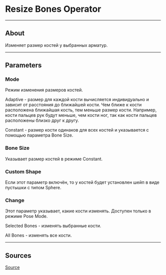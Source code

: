 # Resize Bones Operator

___

## About

Изменяет размер костей у выбранных арматур.

___

## Parameters

### Mode

Режим изменения размеров костей.

Adaptive - размер для каждой кости вычисляется индивидуально и зависит от расстояния до ближайшей кости. Чем ближе к кости расположена ближайшая кость, тем меньше размер кости. Например, кости пальцев рук будут меньше, чем кости ног, так как кости пальцев расположены близко друг к другу.

Constant - размер кости одинаков для всех костей и указывается с помощью параметра Bone Size.

### Bone Size

Указывает размер костей в режиме Constant.

### Custom Shape

Если этот параметр включён, то у костей будет установлен шейп в виде пустышки с типом Sphere.

### Change

Этот параметр указывает, какие кости изменять. Доступен только в режиме Pose Mode.

Selected Bones - изменять выбранные кости.

All Bones - изменять все кости.

___

## Sources

[Source](https://github.com/PavelBlend/blender-xray/wiki/Operator-Resize-Bones)
